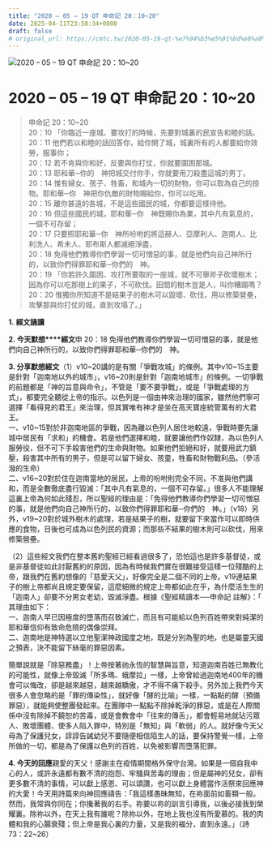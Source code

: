 ```yaml
---
title: "2020 – 05 – 19 QT 申命記 20：10~20"
date: 2025-04-11T23:58:34+0800
draft: false
# original_url: https://cmtc.tw/2020-05-19-qt-%e7%94%b3%e5%91%bd%e8%a8%98-20%ef%bc%9a1020
---
```


![2020 – 05 – 19 QT 申命記 20：10\~20](/images/qt.jpg   "2020 – 05 – 19 QT 申命記 20：10\~20")

# 2020 – 05 – 19 QT 申命記 20：10\~20

> 申命記 20：10\~20  
> 20：10 「你臨近一座城、要攻打的時候，先要對城裏的民宣告和睦的話。  
> 20：11 他們若以和睦的話回答你，給你開了城，城裏所有的人都要給你效勞，服事你；  
> 20：12 若不肯與你和好，反要與你打仗，你就要圍困那城。  
> 20：13 耶和華─你的　神把城交付你手，你就要用刀殺盡這城的男丁。  
> 20：14 惟有婦女、孩子、牲畜，和城內一切的財物，你可以取為自己的掠物。耶和華─你　神把你仇敵的財物賜給你，你可以吃用。  
> 20：15 離你甚遠的各城，不是這些國民的城，你都要這樣待他。  
> 20：16 但這些國民的城，耶和華─你　神既賜你為業，其中凡有氣息的，一個不可存留；  
> 20：17 只要照耶和華─你　神所吩咐的將這赫人、亞摩利人、迦南人、比利洗人、希未人、耶布斯人都滅絕淨盡，  
> 20：18 免得他們教導你們學習一切可憎惡的事，就是他們向自己神所行的，以致你們得罪耶和華─你們的　神。  
> 20：19 「你若許久圍困、攻打所要取的一座城，就不可舉斧子砍壞樹木；因為你可以吃那樹上的果子，不可砍伐。田間的樹木豈是人，叫你糟蹋嗎？  
> 20：20 惟獨你所知道不是結果子的樹木可以毀壞、砍伐，用以修築營壘，攻擊那與你打仗的城，直到攻塌了。」

**1.** **經文誦讀**

**2. 今天默想****經文**申 20：18 免得他們教導你們學習一切可憎惡的事，就是他們向自己神所行的，以致你們得罪耶和華─你們的　神。

**3. 分享默想經文**（1）v10\~20講的是有關「爭戰攻城」的條例。其中v10\~15主要是針對「迦南地以外的城市」，v16\~20則是針對「迦南地城市」的條例。一切爭戰的前題都是「神的旨意與命令」，不管是「要不要爭戰」，或是「爭戰處理的方式」，都要完全聽從上帝的指示。以色列是一個由神來治理的國家，雖然他們寧可選擇「看得見的君王」來治理，但其實唯有神才是坐在高天寶座統管萬有的大君王。  
一、v10\~15對於非迦南地區的爭戰，因為離以色列人居住地較遠，爭戰時要先讓城中居民有「求和」的機會。若是他們選擇和睦，就要讓他們作奴隸，為以色列人服勞役，但不可下手殺害他們的生命與財物。如果他們拒絕和好，就要用武力鎮壓，殺害其中所有的男子，但是可以留下婦女、孩童，牲畜和財物戰利品。（參活潑的生命）  
二、v16\~20對於住在迦南當地的居民，上帝的吩咐則完全不同，不准與他們講和，而是全數徹底盡行毀滅：「其中凡有氣息的，一個不可存留。」很多人不能理解這裏上帝為何如此殘忍，所以聖經的理由是：「免得他們教導你們學習一切可憎惡的事，就是他們向自己神所行的，以致你們得罪耶和華─你們的　神。」（v18）另外，v19\~20對於城外樹木的處理，若是結果子的樹，就要留下來當作可以即時供應的食物，日後也可成為以色列民的資源；而那些不結果的樹木則可以砍伐，用來修築營壘。

（2）這些經文我們在整本舊約聖經已經看過很多了，恐怕這也是許多基督徒，或是非基督徒如此討厭舊約的原因，因為有時候我們實在很難接受這樣一位殘酷的上帝，跟我們在舊約想像的「慈愛天父」，好像完全是二個不同的上帝。v19連結果子的樹上帝都尚且規定要保留，這麼細微的規定上帝都如此在乎，為什麼活生生的「迦南人」卻要不分男女老幼，毀滅淨盡。根據《聖經精讀本──申命記 註解》：「  
其理由如下：  
一、迦南人早已因極度的墮落而召致滅亡，而且有可能給以色列百姓帶來對純潔的耶和華信仰有致命危險的偶像崇拜。  
二、迦南地是神特選以立他聖潔神政國度之地，既是分別為聖的地，也是屬靈天國之預表，決不能留下絲毫的罪惡因素。

簡單說就是「除惡務盡」！上帝按著祂永恆的智慧與旨意，知道迦南百姓已無教化的可能性，就像上帝毀滅「所多瑪、蛾摩拉」一樣，上帝曾給過迦南地400年的機會可以悔改，卻是越來越惡，越來越驕傲，才不得不痛下殺手。另外加上我們今天很多人會忽略的是「罪的傳染性」，就好像「酵的比喻」一樣，一點點的酵（預備罪惡），就能夠使整團發起來。在團隊中一點點不除掉乾淨的罪惡，或是在人際關係中沒有除掉不饒恕的苦毒，或是會教會中「往來的傳舌」，都會輕易地就玷污眾人、敗壞團體、使多人陷入罪中，特別是「無知」與「軟弱」的人。就好像今天父母為了保護兒女，諄諄告誡幼兒不要隨便相信陌生人的話，要保持警覺一樣，上帝所做的一切，都是為了保護以色列的百姓，以免被影響而墮落犯罪。

**4. 今天的回應**親愛的天父！感謝主在疫情期間格外保守台灣。如果是一個自我中心的人，或許永遠都有數不清的抱怨、牢騷與苦毒的理由；但是屬神的兒女，卻有更多數不清的事情，可以獻上感恩、可以頌讚，也可以獻上身體當作活祭來回應神的大愛！今天用詩篇來向神回應禱告：「我這樣愚昧無知，在祢面前如畜類一般。然而，我常與你同在；你攙著我的右手。祢要以祢的訓言引導我，以後必接我到榮耀裏。除祢以外，在天上我有誰呢？除祢以外，在地上我也沒有所愛慕的。我的肉體和我的心腸衰殘；但上帝是我心裏的力量，又是我的福分，直到永遠。」（詩73：22\~26）